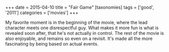 +++
date = 2015-04-10
title = "Fair Game"
[taxonomies]
tags = ['good', '2011']
categories = ['movies']
+++

My favorite moment is in the beginning of the movie, where the lead
character meets one disrespectful guy. What makes it more fun is what
is revealed soon after, that he's not actually in control. The rest of the
movie is also enjoyable, and remains so even on a revisit. It's made
all the more fascinating by being based on actual events.
